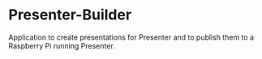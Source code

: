 # Presenter-Builder

Application to create presentations for Presenter and to publish them to a Raspberry Pi running Presenter.
